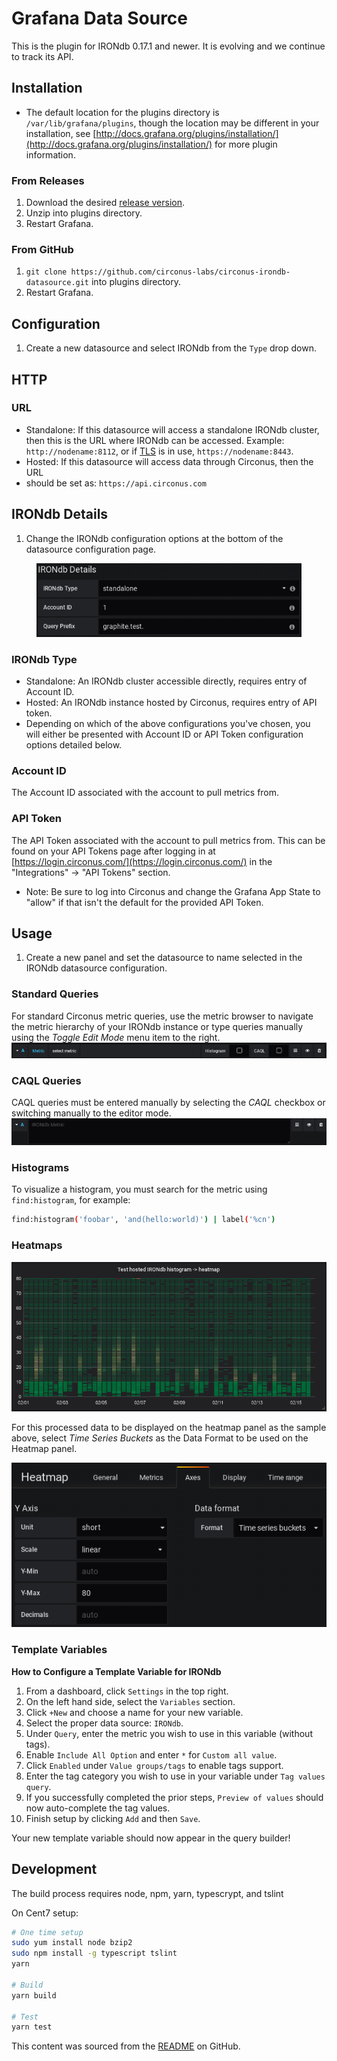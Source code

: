 # Grafana Data Source

This is the plugin for IRONdb 0.17.1 and newer. It is evolving and we continue to track its API.

## Installation

* The default location for the plugins directory is `/var/lib/grafana/plugins`, though the location may be different in your installation, see [http://docs.grafana.org/plugins/installation/](http://docs.grafana.org/plugins/installation/) for more plugin information.

### From Releases

1. Download the desired [release version](https://github.com/circonus-labs/circonus-irondb-datasource/releases).
2. Unzip into plugins directory.
3. Restart Grafana.

### From GitHub

1. `git clone https://github.com/circonus-labs/circonus-irondb-datasource.git` into plugins directory.
2. Restart Grafana.

## Configuration

1. Create a new datasource and select IRONdb from the `Type` drop down.

## HTTP

### URL

* Standalone: If this datasource will access a standalone IRONdb cluster, then this is the URL where IRONdb can be accessed. Example: `http://nodename:8112`, or if [TLS](/irondb/getting-started/configuration#tls-configuration) is in use, `https://nodename:8443`.
* Hosted: If this datasource will access data through Circonus, then the URL
* should be set as: `https://api.circonus.com`

## IRONdb Details

1. Change the IRONdb configuration options at the bottom of the datasource configuration page.&#x20;



<figure><img src="https://raw.githubusercontent.com/circonus-labs/circonus-irondb-datasource/master/img/irondb-datasource-configuration.png" alt=""><figcaption></figcaption></figure>

### IRONdb Type

* Standalone: An IRONdb cluster accessible directly, requires entry of Account ID.
* Hosted: An IRONdb instance hosted by Circonus, requires entry of API token.
* Depending on which of the above configurations you've chosen, you will either be presented with Account ID or API Token configuration options detailed below.

### Account ID

The Account ID associated with the account to pull metrics from.

### API Token

The API Token associated with the account to pull metrics from. This can be found on your API Tokens page after logging in at [https://login.circonus.com/](https://login.circonus.com/) in the "Integrations" -> "API Tokens" section.

* Note: Be sure to log into Circonus and change the Grafana App State to "allow" if that isn't the default for the provided API Token.

## Usage

1. Create a new panel and set the datasource to name selected in the IRONdb datasource configuration.

### Standard Queries

For standard Circonus metric queries, use the metric browser to navigate the metric hierarchy of your IRONdb instance or type queries manually using the _Toggle Edit Mode_ menu item to the right. ![](https://raw.githubusercontent.com/circonus-labs/circonus-irondb-datasource/master/img/irondb-graph-metric-browser.png)

### CAQL Queries

CAQL queries must be entered manually by selecting the _CAQL_ checkbox or switching manually to the editor mode. ![](https://raw.githubusercontent.com/circonus-labs/circonus-irondb-datasource/master/img/irondb-graph-caql-editor.png)

### Histograms

To visualize a histogram, you must search for the metric using `find:histogram`, for example:

```sh
find:histogram('foobar', 'and(hello:world)') | label('%cn')
```

### Heatmaps

![](https://raw.githubusercontent.com/circonus-labs/circonus-irondb-datasource/master/img/irondb-heatmap-sample.png)

For this processed data to be displayed on the heatmap panel as the sample above, select _Time Series Buckets_ as the Data Format to be used on the Heatmap panel.

![](https://raw.githubusercontent.com/circonus-labs/circonus-irondb-datasource/master/img/irondb-heatmap-tsbuckets.png)

### Template Variables

**How to Configure a Template Variable for IRONdb**

1. From a dashboard, click `Settings` in the top right.
2. On the left hand side, select the `Variables` section.
3. Click `+New` and choose a name for your new variable.
4. Select the proper data source: `IRONdb`.
5. Under `Query`, enter the metric you wish to use in this variable (without tags).
6. Enable `Include All Option` and enter `*` for `Custom all value`.
7. Click `Enabled` under `Value groups/tags` to enable tags support.
8. Enter the tag category you wish to use in your variable under `Tag values query`.
9. If you successfully completed the prior steps, `Preview of values` should now auto-complete the tag values.
10. Finish setup by clicking `Add` and then `Save`.

Your new template variable should now appear in the query builder!

## Development

The build process requires node, npm, yarn, typescrypt, and tslint

On Cent7 setup:

```sh
# One time setup
sudo yum install node bzip2
sudo npm install -g typescript tslint
yarn

# Build
yarn build

# Test
yarn test
```

This content was sourced from the [README](https://github.com/circonus-labs/circonus-irondb-datasource) on GitHub.
